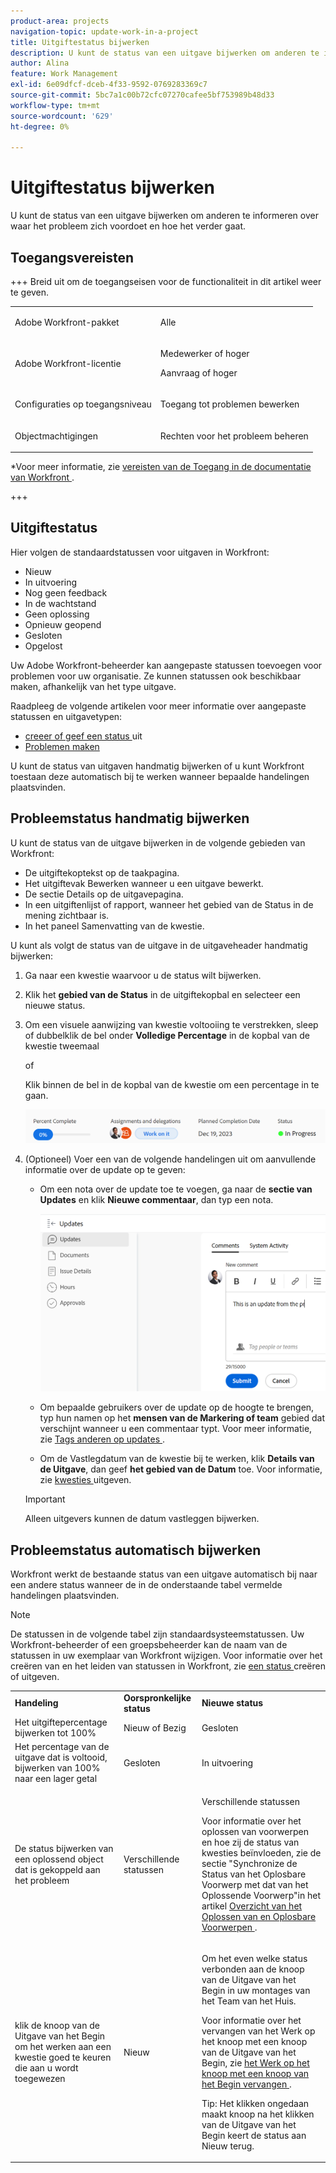 ```yaml
---
product-area: projects
navigation-topic: update-work-in-a-project
title: Uitgiftestatus bijwerken
description: U kunt de status van een uitgave bijwerken om anderen te informeren over waar het probleem zich voordoet en hoe het verder gaat.
author: Alina
feature: Work Management
exl-id: 6e09dfcf-dceb-4f33-9592-0769283369c7
source-git-commit: 5bc7a1c00b72cfc07270cafee5bf753989b48d33
workflow-type: tm+mt
source-wordcount: '629'
ht-degree: 0%

---
```


# Uitgiftestatus bijwerken

<!--Audited: 01/2024-->

U kunt de status van een uitgave bijwerken om anderen te informeren over waar het probleem zich voordoet en hoe het verder gaat.

## Toegangsvereisten

+++ Breid uit om de toegangseisen voor de functionaliteit in dit artikel weer te geven. 

<table style="table-layout:auto"> 
 <col> 
 <col> 
 <tbody> 
  <tr> 
   <td role="rowheader">Adobe Workfront-pakket</td> 
   <td> <p>Alle</p> </td> 
  </tr> 
  <tr> 
   <td role="rowheader">Adobe Workfront-licentie</td> 
   <td> <p>Medewerker of hoger</p>
   <p>Aanvraag of hoger</p>
   </td> 
  </tr> 
  <tr> 
   <td role="rowheader">Configuraties op toegangsniveau</td> 
   <td> <p>Toegang tot problemen bewerken</p> </td> 
  </tr> 
  <tr> 
   <td role="rowheader">Objectmachtigingen</td> 
   <td> <p>Rechten voor het probleem beheren</p> </td> 
  </tr> 
 </tbody> 
</table>

*Voor meer informatie, zie [ vereisten van de Toegang in de documentatie van Workfront ](/help/quicksilver/administration-and-setup/add-users/access-levels-and-object-permissions/access-level-requirements-in-documentation.md).

+++

<!--Old:

<table style="table-layout:auto"> 
 <col> 
 <col> 
 <tbody> 
  <tr> 
   <td role="rowheader">Adobe Workfront plan</td> 
   <td> <p>Any</p> </td> 
  </tr> 
  <tr> 
   <td role="rowheader">Adobe Workfront license*</td> 
   <td> <p>New: Contributor or higher</p>
   Or
   <p>Current: Request or higher</p>
   </td> 
  </tr> 
  <tr> 
   <td role="rowheader">Access level configurations</td> 
   <td> <p>Edit access to Issues</p> </td> 
  </tr> 
  <tr> 
   <td role="rowheader">Object permissions</td> 
   <td> <p>Manage permissions to the issue</p> </td> 
  </tr> 
 </tbody> 
</table>-->

## Uitgiftestatus

Hier volgen de standaardstatussen voor uitgaven in Workfront:

* Nieuw
* In uitvoering
* Nog geen feedback
* In de wachtstand
* Geen oplossing
* Opnieuw geopend
* Gesloten
* Opgelost

Uw Adobe Workfront-beheerder kan aangepaste statussen toevoegen voor problemen voor uw organisatie. Ze kunnen statussen ook beschikbaar maken, afhankelijk van het type uitgave.

Raadpleeg de volgende artikelen voor meer informatie over aangepaste statussen en uitgavetypen:

* [ creeer of geef een status ](../../../administration-and-setup/customize-workfront/creating-custom-status-and-priority-labels/create-or-edit-a-status.md) uit
* [Problemen maken](../../../manage-work/issues/manage-issues/create-issues.md)

U kunt de status van uitgaven handmatig bijwerken of u kunt Workfront toestaan deze automatisch bij te werken wanneer bepaalde handelingen plaatsvinden.

## Probleemstatus handmatig bijwerken

U kunt de status van de uitgave bijwerken in de volgende gebieden van Workfront:

* De uitgiftekoptekst op de taakpagina.
* Het uitgiftevak Bewerken wanneer u een uitgave bewerkt.
* De sectie Details op de uitgavepagina.
* In een uitgiftenlijst of rapport, wanneer het gebied van de Status in de mening zichtbaar is.
* In het paneel Samenvatting van de kwestie.

U kunt als volgt de status van de uitgave in de uitgaveheader handmatig bijwerken:

1. Ga naar een kwestie waarvoor u de status wilt bijwerken.
1. Klik het **gebied van de Status** in de uitgiftekopbal en selecteer een nieuwe status.
1. Om een visuele aanwijzing van kwestie voltooiing te verstrekken, sleep of dubbelklik de bel onder **Volledige Percentage** in de kopbal van de kwestie tweemaal

   of

   Klik binnen de bel in de kopbal van de kwestie om een percentage in te gaan.

   ![](assets/nwe-updatetaskpercentinheader-350x54.png)

1. (Optioneel) Voer een van de volgende handelingen uit om aanvullende informatie over de update op te geven:

   * Om een nota over de update toe te voegen, ga naar de **sectie van Updates** en klik **Nieuwe commentaar**, dan typ een nota.

     ![](assets/nwe-issue-update-stream-message-box-350x125.png)

   * Om bepaalde gebruikers over de update op de hoogte te brengen, typ hun namen op het **mensen van de Markering of team** gebied dat verschijnt wanneer u een commentaar typt. Voor meer informatie, zie [ Tags anderen op updates ](../../../workfront-basics/updating-work-items-and-viewing-updates/tag-others-on-updates.md).
   * Om de Vastlegdatum van de kwestie bij te werken, klik **Details van de Uitgave**, dan geef **het gebied van de Datum** toe. Voor informatie, zie [ kwesties ](/help/quicksilver/manage-work/issues/manage-issues/edit-issues.md) uitgeven.


   >[!IMPORTANT]
   >
   >  Alleen uitgevers kunnen de datum vastleggen bijwerken.



<!--Old instructions, in old commenting: 

When you are updating an issue status, you can also add an explanation about the new status and change other issue information such as the commit date.

1. Go to an issue that you are assigned to for which you want to update the status.
1. Click the **Status** field in the issue header and select a new status.

   ![](assets/nwe-issue-status-expanded-in-header-350x370.png)

1. To provide a visual indication of issue completion, drag or double-click the bubble under **Percent Complete** in the header of the issue.

   Or

   Click inside the bubble in the header of the issue to enter a percentage.

   ![](assets/nwe-updatetaskpercentinheader-350x54.png)

-->

## Probleemstatus automatisch bijwerken

Workfront werkt de bestaande status van een uitgave automatisch bij naar een andere status wanneer de in de onderstaande tabel vermelde handelingen plaatsvinden.

>[!NOTE]
>
>De statussen in de volgende tabel zijn standaardsysteemstatussen. Uw Workfront-beheerder of een groepsbeheerder kan de naam van de statussen in uw exemplaar van Workfront wijzigen. Voor informatie over het creëren van en het leiden van statussen in Workfront, zie [ een status ](../../../administration-and-setup/customize-workfront/creating-custom-status-and-priority-labels/create-or-edit-a-status.md) creëren of uitgeven.

<table style="table-layout:auto"> 
 <col> 
 <col> 
 <col> 
 <tbody> 
  <tr> 
   <td><b>Handeling</b></td> 
   <td><b>Oorspronkelijke status</b></td> 
   <td><b>Nieuwe status</b></td> 
  </tr> 
  <tr> 
   <td>Het uitgiftepercentage bijwerken tot 100%</td> 
   <td>Nieuw of Bezig</td> 
   <td>Gesloten</td> 
  </tr> 
  <tr> 
   <td>Het percentage van de uitgave dat is voltooid, bijwerken van 100% naar een lager getal</td> 
   <td>Gesloten </td> 
   <td>In uitvoering</td> 
  </tr> 
  <tr> 
   <td>De status bijwerken van een oplossend object dat is gekoppeld aan het probleem</td> 
   <td>Verschillende statussen</td> 
   <td> <p>Verschillende statussen</p> <p>Voor informatie over het oplossen van voorwerpen en hoe zij de status van kwesties beïnvloeden, zie de sectie "Synchronize de Status van het Oplosbare Voorwerp met dat van het Oplossende Voorwerp"in het artikel <a href="../../../manage-work/issues/convert-issues/resolving-and-resolvable-objects.md" class="MCXref xref"> Overzicht van het Oplossen van en Oplosbare Voorwerpen </a>.</p> </td> 
  </tr> 
  <tr data-mc-conditions=""> 
   <td><span> klik de knoop van de Uitgave van het Begin om het werken aan een kwestie goed te keuren die aan u wordt toegewezen </span> </td> 
   <td><span> Nieuw </span> </td> 
   <td> <p>Om het even welke status verbonden aan de knoop van de Uitgave van het Begin in uw montages van het Team van het Huis. </p> <p>Voor informatie over het vervangen van het Werk op het knoop met een knoop van de Uitgave van het Begin, zie <span href="../../../people-teams-and-groups/create-and-manage-teams/work-on-it-button-to-start-button.md"><a href="../../../people-teams-and-groups/create-and-manage-teams/work-on-it-button-to-start-button.md" class="MCXref xref"> het Werk op het knoop met een knoop van het Begin vervangen </a></span> <span>.</span> </p> <p>Tip: Het klikken <span data-mc-conditions="QuicksilverOrClassic.Quicksilver"> ongedaan maakt knoop </span> na het klikken van de Uitgave van het Begin keert de status aan Nieuw terug. </p> </td> 
  </tr> 
 </tbody> 
</table>
